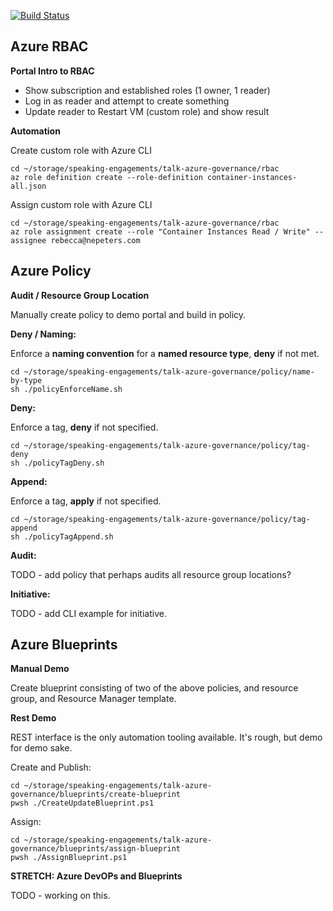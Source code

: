 [![Build Status](https://nepeters-devops.visualstudio.com/azure-blueprints/_apis/build/status/azure-blueprints-CI?branchName=master)](https://nepeters-devops.visualstudio.com/azure-blueprints/_build/latest?definitionId=8?branchName=master)

## Azure RBAC

**Portal Intro to RBAC**

- Show subscription and established roles (1 owner, 1 reader)
- Log in as reader and attempt to create something
- Update reader to Restart VM (custom role) and show result

**Automation**

Create custom role with Azure CLI

```
cd ~/storage/speaking-engagements/talk-azure-governance/rbac
az role definition create --role-definition container-instances-all.json
```

Assign custom role with Azure CLI

```
cd ~/storage/speaking-engagements/talk-azure-governance/rbac
az role assignment create --role "Container Instances Read / Write" --assignee rebecca@nepeters.com
```

## Azure Policy

**Audit / Resource Group Location**

Manually create policy to demo portal and build in policy.

**Deny / Naming:**

Enforce a **naming convention** for a **named resource type**, **deny** if not met.

```
cd ~/storage/speaking-engagements/talk-azure-governance/policy/name-by-type
sh ./policyEnforceName.sh
```

**Deny:**

Enforce a tag, **deny** if not specified.

```
cd ~/storage/speaking-engagements/talk-azure-governance/policy/tag-deny
sh ./policyTagDeny.sh
```

**Append:**

Enforce a tag, **apply** if not specified.

```
cd ~/storage/speaking-engagements/talk-azure-governance/policy/tag-append
sh ./policyTagAppend.sh
```

**Audit:**

TODO - add policy that perhaps audits all resource group locations?

**Initiative:**

TODO - add CLI example for initiative.

## Azure Blueprints

**Manual Demo**

Create blueprint consisting of two of the above policies, and resource group, and Resource Manager template.

**Rest Demo**

REST interface is the only automation tooling available. It's rough, but demo for demo sake.

Create and Publish:

```
cd ~/storage/speaking-engagements/talk-azure-governance/blueprints/create-blueprint
pwsh ./CreateUpdateBlueprint.ps1
```

Assign:

```
cd ~/storage/speaking-engagements/talk-azure-governance/blueprints/assign-blueprint
pwsh ./AssignBlueprint.ps1
```

**STRETCH: Azure DevOPs and Blueprints**

TODO - working on this.
